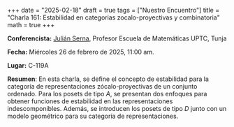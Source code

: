 +++
date  = "2025-02-18"
draft = true
tags  = ["Nuestro Encuentro"]
title = "Charla 161: Estabilidad en categorias zocalo-proyectivas y combinatoria"
math  = true
+++

**Conferencista:** [Julián Serna](https://matematicas.netlify.app/authors/serna-r/), Profesor Escuela de Matemáticas UPTC, Tunja

**Fecha:** Miércoles 26 de febrero de 2025, 11:00 am.

**Lugar:** C-119A

**Resumen**: En esta charla, se define el concepto de estabilidad para la categoría de representaciones zócalo-proyectivas de un conjunto ordenado. Para los posets de tipo $A$, se presentan dos enfoques para obtener funciones de estabilidad en las representaciones indescomponibles. Además, se introducen los posets de tipo $D$ junto con un modelo geométrico para su categoría de representaciones.
